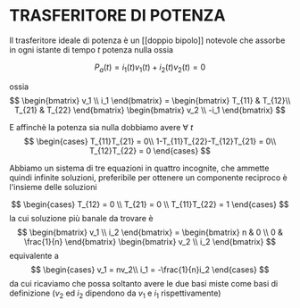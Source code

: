 # TRASFERITORE DI POTENZA
Il trasferitore ideale di potenza è un [[doppio bipolo]] notevole che assorbe in ogni istante di tempo $t$ potenza nulla ossia

$$P_a(t) = i_1(t)v_1(t)+i_2(t)v_2(t) = 0$$

ossia
$$
	\begin{bmatrix}
		v_1 \\
		i_1 
	\end{bmatrix} =
	\begin{bmatrix}
		T_{11} & T_{12}\\
		T_{21} & T_{22}
	\end{bmatrix}
	\begin{bmatrix}
		v_2 \\
		-i_1
	\end{bmatrix}
$$

E affinchè la potenza sia nulla dobbiamo avere $\forall\ t$
$$
	\begin{cases}
		T_{11}T_{21} = 0\\
		1-T_{11}T_{22}-T_{12}T_{21} = 0\\
		T_{12}T_{22} = 0
	\end{cases}
$$

Abbiamo un sistema di tre equazioni in quattro incognite, che ammette quindi infinite soluzioni, preferibile per ottenere un componente reciproco è l'insieme delle soluzioni

$$
	\begin{cases}
		T_{12} = 0 \\
		T_{21} = 0 \\
		T_{11}T_{22} = 1
	\end{cases}
$$
la cui soluzione più banale da trovare è
$$
	\begin{bmatrix}
		v_1 \\
		i_2
	\end{bmatrix}
	=
	\begin{bmatrix}
		n & 0 \\
		0 & \frac{1}{n}
	\end{bmatrix}
	\begin{bmatrix}
		v_2 \\
		i_2
	\end{bmatrix}
$$
equivalente a
$$
	\begin{cases}
	v_1 = nv_2\\
	i_1 = -\frac{1}{n}i_2
	\end{cases}
$$
da cui ricaviamo che possa soltanto avere le due basi miste come basi di definizione ($v_2$ ed $i_2$ dipendono da $v_1$ e $i_1$ rispettivamente)